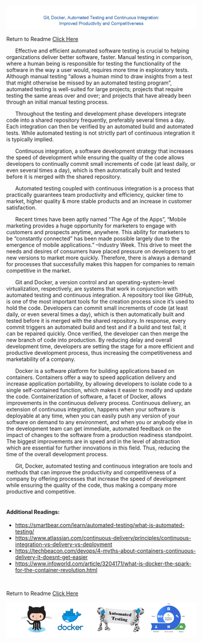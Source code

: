 ![](image/header.png)

Return to Readme [Click Here](/README.md)

&nbsp;&nbsp;&nbsp;&nbsp;&nbsp;&nbsp;Effective and efficient automated software testing is crucial to helping organizations deliver better software, faster. Manual testing in comparison, where a human being is responsible for testing the functionality of the software in the way a user would, requires more time in exploratory tests. Although manual testing “allows a human mind to draw insights from a test that might otherwise be missed by an automated testing program”, automated testing is well-suited for large projects; projects that require testing the same areas over and over; and projects that have already been through an initial manual testing process. 

&nbsp;&nbsp;&nbsp;&nbsp;&nbsp;&nbsp;Throughout the testing and development phase developers integrate code into a shared repository frequently, preferably several times a day. Each integration can then be verified by an automated build and automated tests. While automated testing is not strictly part of continuous integration it is typically implied.

&nbsp;&nbsp;&nbsp;&nbsp;&nbsp;&nbsp;Continuous integration, a software development strategy that increases the speed of development while ensuring the quality of the code allows developers to continually commit small increments of code (at least daily, or even several times a day), which is then automatically built and tested before it is merged with the shared repository.

&nbsp;&nbsp;&nbsp;&nbsp;&nbsp;&nbsp;Automated testing coupled with continuous integration is a process that practically guarantees team productivity and efficiency, quicker time to market, higher quality & more stable products and an increase in customer satisfaction.

&nbsp;&nbsp;&nbsp;&nbsp;&nbsp;&nbsp;Recent times have been aptly named “The Age of the Apps”, “Mobile marketing provides a huge opportunity for marketers to engage with customers and prospects anytime, anywhere. This ability for marketers to be “constantly connected” has been made possible largely due to the emergence of mobile applications.” –Industry Week. This drive to meet the needs and desires of consumers have placed pressure on developers to get new versions to market more quickly. Therefore, there is always a demand for processes that successfully makes this happen for companies to remain competitive in the market.

&nbsp;&nbsp;&nbsp;&nbsp;&nbsp;&nbsp;Git and Docker, a version control and an operating-system-level virtualization, respectively, are systems that work in conjunction with automated testing and continuous integration.  A repository tool like GitHub, is one of the most important tools for the creation process since it’s used to hold the code. Developers can commit small increments of code (at least daily, or even several times a day), which is then automatically built and tested before it is merged with the shared repository. In response, every commit triggers an automated build and test and if a build and test fail, it can be repaired quickly. Once verified, the developer can then merge the new branch of code into production. By reducing delay and overall development time, developers are setting the stage for a more efficient and productive development process, thus increasing the competitiveness and marketability of a company.

&nbsp;&nbsp;&nbsp;&nbsp;&nbsp;&nbsp;Docker is a software platform for building applications based on containers.  Containers offer a way to speed application delivery and increase application portability, by allowing developers to isolate code to a single self-contained function, which makes it easier to modify and update the code. Containerization of software, a facet of Docker, allows improvements in the continuous delivery process.  Continuous delivery, an extension of continuous integration, happens when your software is deployable at any time, when you can easily push any version of your software on demand to any environment, and when you or anybody else in the development team can get immediate, automated feedback on the impact of changes to the software from a production readiness standpoint. The biggest improvements are in speed and in the level of abstraction which are essential for further innovations in this field. Thus, reducing the time of the overall development process.  

&nbsp;&nbsp;&nbsp;&nbsp;&nbsp;&nbsp;Git, Docker, automated testing and continuous integration are tools and methods that can improve the productivity and competitiveness of a company by offering processes that increase the speed of development while ensuring the quality of the code, thus making a company more productive and competitive.
</br></br>
#### Additional Readings: </br>
* https://smartbear.com/learn/automated-testing/what-is-automated-testing/</br>
* https://www.atlassian.com/continuous-delivery/principles/continuous-integration-vs-delivery-vs-deployment</br>
* https://techbeacon.com/devops/4-myths-about-containers-continuous-delivery-it-doesnt-get-easier</br>
* https://www.infoworld.com/article/3204171/what-is-docker-the-spark-for-the-container-revolution.html</br>
</br>

Return to Readme [Click Here](/README.md)

![](image/explantion_header.png)


